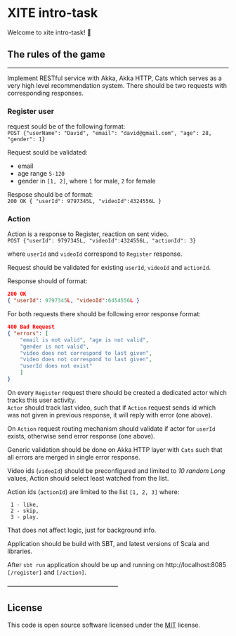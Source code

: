# XITE intro-task #

Welcome to xite intro-task! 🤩

## The rules of the game ##

----------------------------------------------------------------------------------------------------------------------------------------------------------------------------
Implement RESTful service with Akka, Akka HTTP, Cats which serves as a very high level recommendation system.
There should be two requests with corresponding responses.

### Register user  
request sould be of the following format:  
`POST {"userName": "David", "email": "david@gmail.com", "age": 28, "gender": 1}`

Request sould be validated:
- email
- age range `5-120`
- gender in `[1, 2]`, where `1` for male, `2` for female

Respose should be of format:  
`200 OK { "userId": 9797345L, "videoId":4324556L }`

### Action  
Action is a response to Register, reaction on sent video.  
`POST {"userId": 9797345L, "videoId":4324556L, "actionId": 3}`

where `userId` and `videoId` correspond to `Register` response.

Request should be validated for existing `userId`, `videoId` and `actionId`.

Response should of format:  
```json
200 OK
{ "userId": 9797345L, "videoId":6454556L }
```

For both requests there should be following error response format:  
```json
400 Bad Request
{ "errors": [
    "email is not valid", "age is not valid",
    "gender is not valid",
    "video does not correspond to last given",
    "video does not correspond to last given",
    "userId does not exist"
    ]
}
```

On every `Register` request there should be created a dedicated actor which tracks this user activity.  
`Actor` should track last video, such that if `Action` request sends id which was not given in previous response, it will reply with error (one above).

On `Action` request routing mechanism should validate if actor for `userId` exists, otherwise send error response (one above).

Generic validation should be done on Akka HTTP layer with `Cats` such that all errors are merged in single error response.

Video ids (`videoId`) should be preconfigured and limited to _10 random Long_ values, Action should select least watched from the list.

Action ids (`actionId`) are limited to the list `[1, 2, 3]` where:
```
 1 - like,
 2 - skip,
 3 - play.
```
That does not affect logic, just for background info.

Application should be build with SBT, and latest versions of Scala and libraries.

After `sbt run` application should be up and running on http://localhost:8085 `[/register]` and `[/action]`.

——————————————————
## License ##

This code is open source software licensed under the
[MIT](https://opensource.org/licenses/MIT) license.

